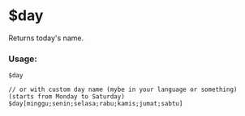 # $day

Returns today's name.

### Usage:

```plain
$day

// or with custom day name (mybe in your language or something) (starts from Monday to Saturday)
$day[minggu;senin;selasa;rabu;kamis;jumat;sabtu]
```
